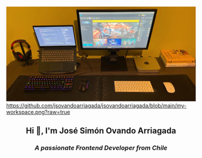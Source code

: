![](https://github.com/jsovandoarriagada/jsovandoarriagada/blob/main/my-workspace.png)
https://github.com/jsovandoarriagada/jsovandoarriagada/blob/main/my-workspace.png?raw=true
<h2 align="center">Hi 👋, I'm José Simón Ovando Arriagada</h1>
<h3 align="center"><em>A passionate Frontend Developer from Chile</em></h3>
